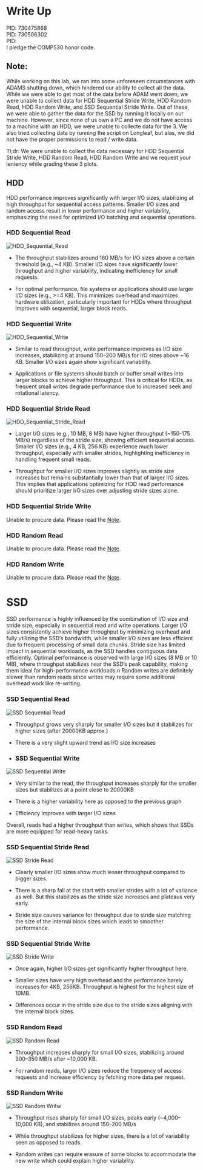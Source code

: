 # Write Up

PID: 730475868 <br>
PID: 730506302 <br>
PID:           <br>
I pledge the COMP530 honor code.

## Note:

While working on this lab, we ran into some unforeseen circumstances with ADAMS shutting down, which hindered our ability to collect all the data. While we were able to get most of the data before ADAM went down, we were unable to collect data for HDD Sequential Stride Write, HDD Random Read, HDD Random Write, and SSD Sequential Stride Write. Out of these, we were able to gather the data for the SSD by running it locally on our machine. However, since none of us own a PC and we do not have access to a machine with an HDD, we were unable to collecte data for the 3. We also tried collecting data by running the script on Longleaf, but alas, we did not have the proper permissions to read / write data. 

Tl;dr: We were unable to collect the data necessary for HDD Sequential Stride Write, HDD Random Read, HDD Random Write and we request your leniency while grading these 3 plots.

## HDD

HDD performance improves significantly with larger I/O sizes, stabilizing at high throughput for sequential access patterns. Smaller I/O sizes and random access result in lower performance and higher variability, emphasizing the need for optimized I/O batching and sequential operations.

### HDD Sequential Read

![HDD_Sequential_Read](assets/HDD%20Sequential%20Read.png)

- The throughput stabilizes around 180 MB/s for I/O sizes above a certain threshold (e.g., ~4 KB). Smaller I/O sizes have significantly lower throughput and higher variability, indicating inefficiency for small requests.

- For optimal performance, file systems or applications should use larger I/O sizes (e.g., >=4 KB). This minimizes overhead and maximizes hardware utilization, particularly important for HDDs where throughput improves with sequential, larger block reads.

### HDD Sequential Write

![HDD_Sequential_Write](assets/HDD%20Sequential%20Write.png)

- Similar to read throughput, write performance improves as I/O size increases, stabilizing at around 150–200 MB/s for I/O sizes above ~16 KB. Smaller I/O sizes again show significant variability.

- Applications or file systems should batch or buffer small writes into larger blocks to achieve higher throughput. This is critical for HDDs, as frequent small writes degrade performance due to increased seek and rotational latency.

### HDD Sequential Stride Read

![HDD_Sequential_Stride_Read](assets/HDD%20Sequential%20Stride%20Read.png)

 - Larger I/O sizes (e.g., 10 MB, 8 MB) have higher throughput (~150-175 MB/s) regardless of the stride size, showing efficient sequential access. Smaller I/O sizes (e.g., 4 KB, 256 KB) experience much lower throughput, especially with smaller strides, highlighting inefficiency in handling frequent small reads.

 - Throughput for smaller I/O sizes improves slightly as stride size increases but remains substantially lower than that of larger I/O sizes. This implies that applications optimizing for HDD read performance should prioritize larger I/O sizes over adjusting stride sizes alone.


### HDD Sequential Stride Write

Unable to procure data. Please read the [Note](#note).

### HDD Random Read

Unable to procure data. Please read the [Note](#note).

### HDD Random Write

Unable to procure data. Please read the [Note](#note).

# SSD
SSD performance is highly influenced by the combination of I/O size and stride size, especially in sequential read and write operations. Larger I/O sizes consistently achieve higher throughput by minimizing overhead and fully utilizing the SSD’s bandwidth, while smaller I/O sizes are less efficient due to frequent processing of small data chunks. Stride size has limited impact in sequential workloads, as the SSD handles contiguous data efficiently. Optimal performance is observed with large I/O sizes (8 MB or 10 MB), where throughput stabilizes near the SSD’s peak capability, making them ideal for high-performance workloads.n Random writes are definitely slower than random reads since writes may require some additional overhead work like re-writing.

### SSD Sequential Read
![SSD Sequential Read](assets/SSD%20Sequential%20Read.png)

- Throughput grows very sharply for smaller I/O sizes but it stabilizes for higher sizes (after 20000KB approx.)  

- There is a very slight upward trend as I/O size increases  

- ### SSD Sequential Write
![SSD Sequential Write](assets/SSD%20Sequential%20Write.png)

- Very similar to the read, the throughput increases sharply for the smaller sizes but stabilizes at a point close to 20000KB

- There is a higher variability here as opposed to the previous graph

- Efficiency improves with larger I/O sizes

Overall, reads had a higher throughput than writes, which shows that SSDs are more equipped for read-heavy tasks.

### SSD Sequential Stride Read
![SSD Stride Read](assets/SSD%20Sequential%20Stride%20Read.png)

- Clearly smaller I/O sizes show much lesser throughput compared to bigger sizes.

- There is a sharp fall at the start with smaller strides with a lot of variance as well. But this stabilizes as the stride size increases and plateaus very early.

- Stride size causes variance for throughput due to stride size matching the size of the internal block sizes which leads to smoother performance.

### SSD Sequential Stride Write
![SSD Stride Write](assets/SSD%20Sequential%20Stride%20Write.png)

- Once again, higher I/O sizes get significantly higher throughput here.

- Smaller sizes have very high overhead and the performance barely increases for 4KB, 256KB. Throughput is highest for the highest size of 10MB.

- Differences occur in the stride size due to the stride sizes aligning with the internal block sizes.

### SSD Random Read

![SSD Random Read](assets/SSD%20Random%20Read.png)

- Throughput increases sharply for small I/O sizes, stabilizing around 300–350 MB/s after ~10,000 KB.

- For random reads, larger I/O sizes reduce the frequency of access requests and increase efficiency by fetching more data per request.

### SSD Random Write
![SSD Random Writw](assets/SSD%20Random%20Write.png)

- Throughput rises sharply for small I/O sizes, peaks early (~4,000–10,000 KB), and stabilizes around 150–200 MB/s

- While throughput stabilizes for higher sizes, there is a lot of variability seen as opposed to reads.

- Random writes can require erasure of some blocks to accommodate the new write which could explain higher variability.